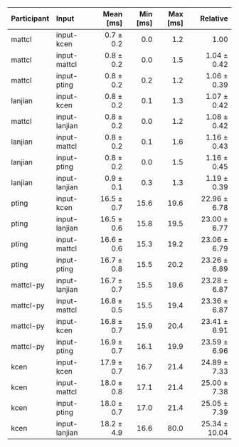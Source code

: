| Participant | Input | Mean [ms] | Min [ms] | Max [ms] | Relative |
|:---|:---|---:|---:|---:|---:|
| mattcl | input-kcen | 0.7 ± 0.2 | 0.0 | 1.2 | 1.00 |
| mattcl | input-mattcl | 0.8 ± 0.2 | 0.0 | 1.5 | 1.04 ± 0.42 |
| mattcl | input-pting | 0.8 ± 0.2 | 0.2 | 1.2 | 1.06 ± 0.39 |
| lanjian | input-kcen | 0.8 ± 0.2 | 0.1 | 1.3 | 1.07 ± 0.42 |
| mattcl | input-lanjian | 0.8 ± 0.2 | 0.0 | 1.2 | 1.08 ± 0.42 |
| lanjian | input-mattcl | 0.8 ± 0.2 | 0.1 | 1.6 | 1.16 ± 0.43 |
| lanjian | input-pting | 0.8 ± 0.2 | 0.0 | 1.5 | 1.16 ± 0.45 |
| lanjian | input-lanjian | 0.9 ± 0.1 | 0.3 | 1.3 | 1.19 ± 0.39 |
| pting | input-kcen | 16.5 ± 0.7 | 15.6 | 19.6 | 22.96 ± 6.78 |
| pting | input-lanjian | 16.5 ± 0.6 | 15.8 | 19.5 | 23.00 ± 6.77 |
| pting | input-mattcl | 16.6 ± 0.6 | 15.3 | 19.2 | 23.06 ± 6.79 |
| pting | input-pting | 16.7 ± 0.8 | 15.5 | 20.2 | 23.26 ± 6.89 |
| mattcl-py | input-lanjian | 16.7 ± 0.7 | 15.5 | 19.6 | 23.28 ± 6.87 |
| mattcl-py | input-mattcl | 16.8 ± 0.5 | 15.5 | 19.4 | 23.36 ± 6.87 |
| mattcl-py | input-kcen | 16.8 ± 0.7 | 15.9 | 20.4 | 23.41 ± 6.91 |
| mattcl-py | input-pting | 16.9 ± 0.7 | 16.1 | 19.9 | 23.59 ± 6.96 |
| kcen | input-kcen | 17.9 ± 0.7 | 16.7 | 21.4 | 24.89 ± 7.33 |
| kcen | input-mattcl | 18.0 ± 0.8 | 17.1 | 21.4 | 25.00 ± 7.38 |
| kcen | input-pting | 18.0 ± 0.7 | 17.0 | 21.4 | 25.05 ± 7.39 |
| kcen | input-lanjian | 18.2 ± 4.9 | 16.6 | 80.0 | 25.34 ± 10.04 |

